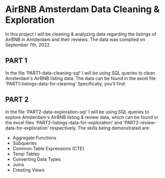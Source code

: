 # AirBNB Amsterdam Data Cleaning & Exploration

In this project I will be cleaning & analyzing data regarding the listings of AirBNB in Amsterdam and their reviews.
The data was complied on September 7th, 2022.

## PART 1
  In the file 'PART1-data-cleaning-sql' I will be using SQL queries to clean Amsterdam's AirBNB listing data.
The data can be found in the excel file 'PART1-listings-data-for-cleaning'
Specifically, you'll find:


## PART 2 
  In the file 'PART2-data-exploration-sql' I will be using SQL queries to explore Amsterdam's AirBNB listing & review data,
which can be found in the excel files 'PART2-listings-data-for-exploration' and 'PART2-review-data-for-exploration' respectively.
The skills being demonstrated are:
- Aggregate Functions
- Subqueries
- Common Table Expressions (CTE)
- Temp Tables
- Converting Data Types
- Joins
- Creating Views
